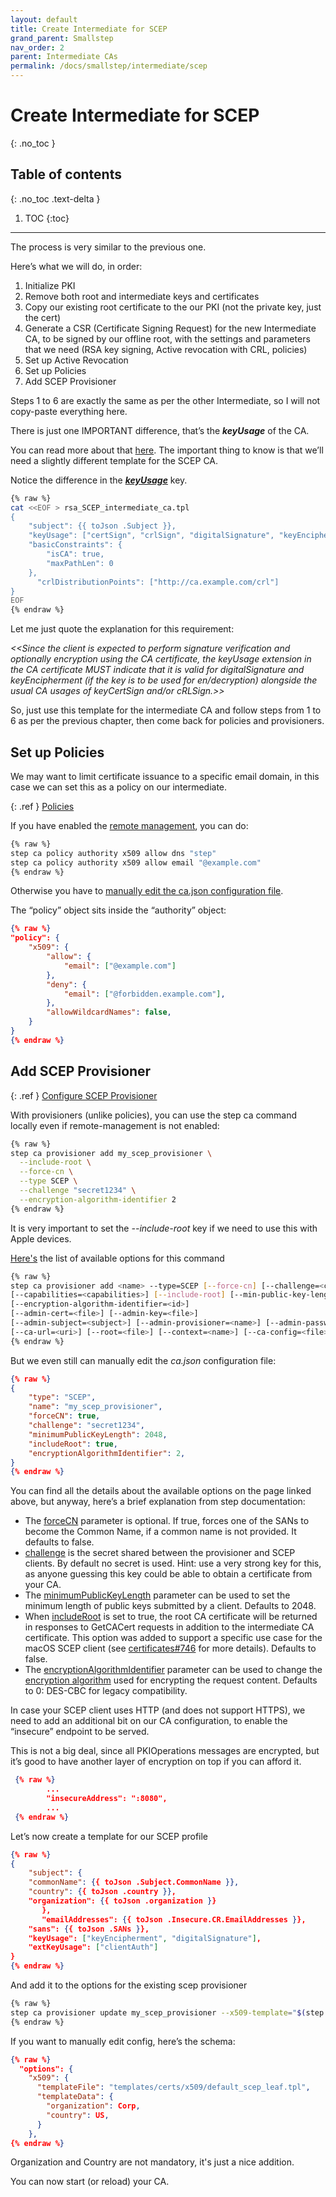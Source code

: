 ```yaml
---
layout: default
title: Create Intermediate for SCEP
grand_parent: Smallstep
nav_order: 2
parent: Intermediate CAs
permalink: /docs/smallstep/intermediate/scep
---
```


# Create Intermediate for SCEP
{: .no_toc }

## Table of contents
{: .no_toc .text-delta }

1. TOC
{:toc}

---

The process is very similar to the previous one.

Here’s what we will do, in order:



1. Initialize PKI
2. Remove both root and intermediate keys and certificates
3. Copy our existing root certificate to the our PKI (not the private key, just the cert)
4. Generate a CSR (Certificate Signing Request) for the new Intermediate CA, to be signed by our offline root, with the settings and parameters that we need (RSA key signing, Active revocation with CRL, policies)
5. Set up Active Revocation
6. Set up Policies
7. Add SCEP Provisioner

Steps 1 to 6 are exactly the same as per the other Intermediate, so I will not copy-paste everything here.

There is just one IMPORTANT difference, that’s the ***keyUsage*** of the CA.

You can read more about that [here](https://github.com/smallstep/certificates/issues/746#issuecomment-971118574).
The important thing to know is that we’ll need a slightly different template for the SCEP CA.

Notice the difference in the **_<span style="text-decoration:underline;">keyUsage</span>_** key.


```sh
{% raw %}
cat <<EOF > rsa_SCEP_intermediate_ca.tpl
{
	"subject": {{ toJson .Subject }},
	"keyUsage": ["certSign", "crlSign", "digitalSignature", "keyEncipherment"],
	"basicConstraints": {
		"isCA": true,
		"maxPathLen": 0
	},
      "crlDistributionPoints": ["http://ca.example.com/crl"]
}
EOF
{% endraw %}
```


Let me just quote the explanation for this requirement:

*<<Since the client is expected to perform signature verification and optionally encryption using the CA certificate, the keyUsage extension in the CA certificate MUST indicate that it is valid for digitalSignature and keyEncipherment (if the key is to be used for en/decryption) alongside the usual CA usages of keyCertSign and/or cRLSign.>>*

So, just use this template for the intermediate CA and follow steps from 1 to 6 as per the previous chapter, then come back for policies and provisioners.


## Set up Policies

We may want to limit certificate issuance to a specific email domain, in this case we can set this as a policy on our intermediate.

{: .ref }
[Policies](https://smallstep.com/docs/step-ca/policies/#domain-names)

If you have enabled the [remote management](https://smallstep.com/docs/step-ca/provisioners/#remote-provisioner-management), you can do:

```sh
{% raw %}
step ca policy authority x509 allow dns "step"
step ca policy authority x509 allow email "@example.com"
{% endraw %}
```

Otherwise you have to [manually edit the ca.json configuration file](https://smallstep.com/docs/step-ca/policies/#policy-in-configuration-file).

The “policy” object sits inside the “authority” object:

```json
{% raw %}
"policy": {
    "x509": {
        "allow": {
            "email": ["@example.com"]
        },
        "deny": {
            "email": ["@forbidden.example.com"],
        },
        "allowWildcardNames": false,
    }
}
{% endraw %}
```

## Add SCEP Provisioner

{: .ref }
[Configure SCEP Provisioner](https://smallstep.com/docs/step-ca/provisioners/#scep)

With provisioners (unlike policies), you can use the step ca command locally even if remote-management is not enabled:

```sh
{% raw %}
step ca provisioner add my_scep_provisioner \
  --include-root \
  --force-cn \
  --type SCEP \
  --challenge "secret1234" \
  --encryption-algorithm-identifier 2
{% endraw %}
```

It is very important to set the *--include-root* key if we need to use this with Apple devices. 

[Here's](https://smallstep.com/docs/step-cli/reference/ca/provisioner/add/) the list of available options for this command

```sh
{% raw %}
step ca provisioner add <name> --type=SCEP [--force-cn] [--challenge=<challenge>]
[--capabilities=<capabilities>] [--include-root] [--min-public-key-length=<length>]
[--encryption-algorithm-identifier=<id>]
[--admin-cert=<file>] [--admin-key=<file>]
[--admin-subject=<subject>] [--admin-provisioner=<name>] [--admin-password-file=<file>]
[--ca-url=<uri>] [--root=<file>] [--context=<name>] [--ca-config=<file>]
{% endraw %}
```

But we even still can manually edit the _ca.json_ configuration file:
```json
{% raw %}
{
    "type": "SCEP",
    "name": "my_scep_provisioner",
    "forceCN": true,
    "challenge": "secret1234",
    "minimumPublicKeyLength": 2048,
    "includeRoot": true,
    "encryptionAlgorithmIdentifier": 2,
}
{% endraw %}
```

You can find all the details about the available options on the page linked above, but anyway, here’s a brief explanation from step documentation:



* The <span style="text-decoration:underline;">forceCN</span> parameter is optional. If true, forces one of the SANs to become the Common Name, if a common name is not provided. It defaults to false.
* <span style="text-decoration:underline;">challenge</span> is the secret shared between the provisioner and SCEP clients. By default no secret is used. Hint: use a very strong key for this, as anyone guessing this key could be able to obtain a certificate from your CA.
* The <span style="text-decoration:underline;">minimumPublicKeyLength</span> parameter can be used to set the minimum length of public keys submitted by a client. Defaults to 2048.
* When <span style="text-decoration:underline;">includeRoot</span> is set to true, the root CA certificate will be returned in responses to GetCACert requests in addition to the intermediate CA certificate. This option was added to support a specific use case for the macOS SCEP client (see [certificates#746](https://github.com/smallstep/certificates/issues/746) for more details). Defaults to false.
* The <span style="text-decoration:underline;">encryptionAlgorithmIdentifier</span> parameter can be used to change the [encryption algorithm](https://github.com/smallstep/pkcs7/blob/33d05740a3526e382af6395d3513e73d4e66d1cb/encrypt.go#L63) used for encrypting the request content. Defaults to 0: DES-CBC for legacy compatibility.

In case your SCEP client uses HTTP (and does not support HTTPS), we need to add an additional bit on our CA configuration, to enable the “insecure” endpoint to be served.

This is not a big deal, since all PKIOperations messages are encrypted, but it’s good to have another layer of encryption on top if you can afford it.

```json
 {% raw %}
        ...
        "insecureAddress": ":8080",
        ...
 {% endraw %}
```

Let’s now create a template for our SCEP profile

```json
{% raw %}
{
	"subject": {
	"commonName": {{ toJson .Subject.CommonName }},
	"country": {{ toJson .country }},
	"organization": {{ toJson .organization }}
       },
       "emailAddresses": {{ toJson .Insecure.CR.EmailAddresses }},
	"sans": {{ toJson .SANs }},
	"keyUsage": ["keyEncipherment", "digitalSignature"],
	"extKeyUsage": ["clientAuth"]
}
{% endraw %}
```

And add it to the options for the existing scep provisioner 

```sh
{% raw %}
step ca provisioner update my_scep_provisioner --x509-template="$(step path)/templates/certs/default_scep_leaf.tpl" --x509-template-data="{ "organization": Corp, "country": US}"
{% endraw %}
```

If you want to manually edit config, here’s the schema:

```json
{% raw %}
  "options": {
    "x509": {
      "templateFile": "templates/certs/x509/default_scep_leaf.tpl",
      "templateData": {
        "organization": Corp,
        "country": US,
      }
    },
{% endraw %}
```

Organization and Country are not mandatory, it's just a nice addition.

You can now start (or reload) your CA.
